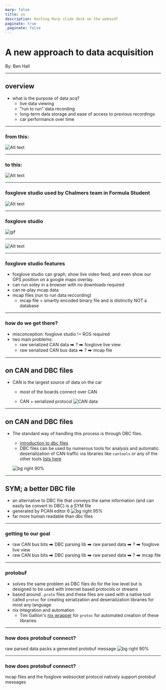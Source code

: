 ```yaml
---
marp: false
title: yo
description: Hosting Marp slide deck on the webasdf
paginate: true
_paginate: false
---
```


# <!--fit--> A new approach to data acquisition

By: Ben Hall

---
## overview
- what is the purpose of data acq?
    - live data viewing
    - "run to run" data recording
    - long-term data storage and ease of access to previous recordings
    - car performance over time

---
### from this:
![Alt text](https://raw.githubusercontent.com/RCMast3r/data_acq_presentation/master/image-4.png)

---
### to this:
![Alt text](https://raw.githubusercontent.com/RCMast3r/data_acq_presentation/master/image-5.png)

---
### foxglove studio used by Chalmers team in Formula Student
![Alt text](https://raw.githubusercontent.com/RCMast3r/data_acq_presentation/master/image-6.png)

---
### foxglove studio

![gif](https://raw.githubusercontent.com/RCMast3r/data_acq_presentation/master/extension.gif)

---
![Alt text](https://raw.githubusercontent.com/RCMast3r/data_acq_presentation/master/image-7.png)

---
### foxglove studio features
- foxglove studio can graph, show live video feed, and even show our GPS position on a google maps overlay.
- can run soley in a browser with no downloads required
- can re-play mcap data
- mcap files (run to run data reccording)
    - mcap file = smartly encoded binary file and is distinctly NOT a database

---
### how do we get there?
- misconception: foxglove studio != ROS required
- two main problems:
    - raw serialized CAN data ⮕ ? ⮕ foxglove live view 
    - raw serialized CAN bus data ⮕ ? ⮕ mcap file 
---
## on CAN and DBC files
- CAN is the largest source of data on the car
    - most of the boards connect over CAN
    
    - CAN = serialized protocol
    ![CAN data](https://raw.githubusercontent.com/RCMast3r/data_acq_presentation/master/image.png)

---
## on CAN and DBC files
- The standard way of handling this process is through DBC files.
    - [introduction to dbc files](https://www.csselectronics.com/pages/can-dbc-file-database-intro)
    - DBC files can be used by numerous tools for analysis and automatic deserialization of CAN traffic via libraries like `cantools` or any of the other tools [lists here](https://github.com/iDoka/awesome-canbus?tab=readme-ov-file#converters-and-parsers)

    ![bg right 90%](https://raw.githubusercontent.com/RCMast3r/data_acq_presentation/master/image-2.png)
---

## SYM; a better DBC file
- an alternative to DBC file that conveys the same information (and can easily be convert to DBC) is a SYM file
- generated by PCAN editor 6
![bg right 95%](https://raw.githubusercontent.com/RCMast3r/data_acq_presentation/master/image-3.png)
- far more human readable than dbc files

---

### getting to our goal
- raw CAN bus bits ⮕ DBC parsing lib ⮕ raw parsed data ⮕ ? ⮕ foxglove live view 
- raw CAN bus bits ⮕ DBC parsing lib ⮕ raw parsed data ⮕ ? ⮕ mcap file 

---
### protobuf
- solves the same problem as DBC files do for the low level but is designed to be used with internet based protocols or streams
- based around `.proto` files and these files are used with a native tool called `protoc` for creating serialization and deserialization libraries for most any language
- nix integration and automation
    - Tim Gallion's [nix wrapper](https://github.com/notalltim/nix-proto) for `protoc` for automated creation of these libraries.


---
### how does protobuf connect?
raw parsed data packs a generated protobuf message
![bg right 90%](https://raw.githubusercontent.com/RCMast3r/data_acq_presentation/master/image-8.png)

---
### how does protobuf connect?

mcap files and the foxglove websocket protocol natively support protobuf messages

